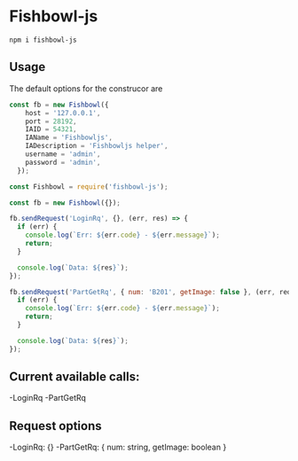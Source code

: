 # Fishbowl-js

```
npm i fishbowl-js
```

## Usage
The default options for the construcor are 
```javascript
const fb = new Fishbowl({
    host = '127.0.0.1',
    port = 28192,
    IAID = 54321,
    IAName = 'Fishbowljs',
    IADescription = 'Fishbowljs helper',
    username = 'admin',
    password = 'admin',
  });
```

```javascript
const Fishbowl = require('fishbowl-js');

const fb = new Fishbowl({});

fb.sendRequest('LoginRq', {}, (err, res) => {
  if (err) {
    console.log(`Err: ${err.code} - ${err.message}`);
    return;
  }

  console.log(`Data: ${res}`);
});

fb.sendRequest('PartGetRq', { num: 'B201', getImage: false }, (err, req) => {
  if (err) {
    console.log(`Err: ${err.code} - ${err.message}`);
    return;
  }

  console.log(`Data: ${res}`);
});
```


## Current available calls:
-LoginRq
-PartGetRq

## Request options
-LoginRq: {}
-PartGetRq: { num: string, getImage: boolean }